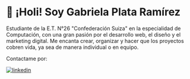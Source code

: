 # 👋 ¡Holi! Soy Gabriela Plata Ramírez

Estudiante de la E.T. N°26 "Confederación Suiza" en la especialidad de Computación, con una gran pasión por el desarrollo web, el diseño y el marketing digital. Me encanta crear, organizar y hacer que los proyectos cobren vida, ya sea de manera individual o en equipo.

Contactame por:

[![linkedin](https://img.shields.io/badge/linkedin-0A66C2?style=for-the-badge&logo=linkedin&logoColor=white)](https://www.linkedin.com/in/gabriela-plata-ram%C3%ADrez-78949a263/)

